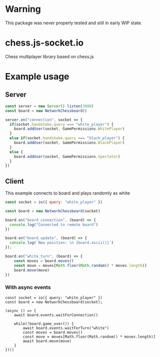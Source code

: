 # Warning

This package was never properly tested and still in early WIP state.

# chess.js-socket.io
Chess multiplayer library based on chess.js

# Example usage
## Server
```javascript
const server = new Server().listen(3000)
const board = new NetworkChessboard()

server.on("connection", socket => {
  if(socket.handshake.query === "white_player") {
    board.addUser(socket, GamePermissions.WhitePlayer)
  }
  else if(socket.handshake.query === "black_player") {
    board.addUser(socket, GamePermissions.BlackPlayer)
  }
  else {
    board.addUser(socket, GamePermissions.Spectator)
  }
})
```

## Client
This example connects to board and plays randomly as white
```javascript
const socket = io({ query: "white_player" })

const board = new NetworkChessboard(socket)

board.on("board_connection", (board) => {
  console.log("Connected to remote board")
})

board.on("board_update", (board) => {
  console.log(`New position: \n {board.ascii()}`)
});

board.on("white_turn", (board) => {
    const moves = board.moves()
    const move = moves[Math.floor(Math.random() * moves.length)]
    board.move(move)
})

```

### With async events

```
const socket = io({ query: "white_player" })
const board = new NetworkChessboard(socket);

(async () => {
    await board.events.waitForConnection()

    while(!board.game_over()) {
        await board.events.waitForTurn("white")
        const moves = board.moves()
        const move = moves[Math.floor(Math.random() * moves.length)]
        await board.move(move)
    }
})()
```
